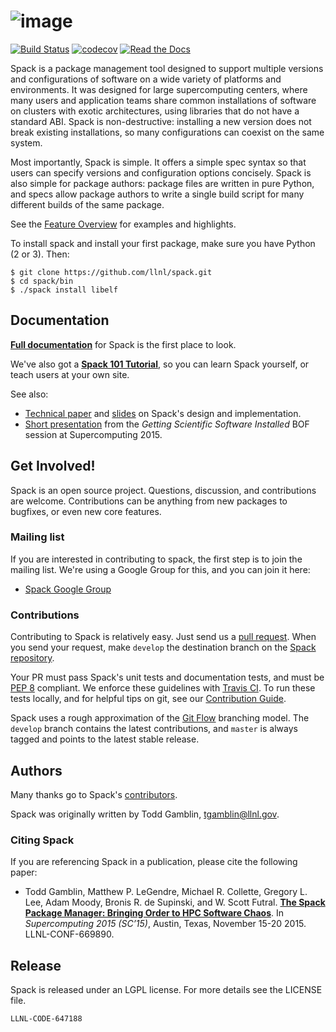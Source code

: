 ![image](share/spack/logo/spack-logo-text-64.png "Spack")
============

[![Build Status](https://travis-ci.org/LLNL/spack.svg?branch=develop)](https://travis-ci.org/LLNL/spack)
[![codecov](https://codecov.io/gh/LLNL/spack/branch/develop/graph/badge.svg)](https://codecov.io/gh/LLNL/spack)
[![Read the Docs](https://readthedocs.org/projects/spack/badge/?version=latest)](https://spack.readthedocs.io)

Spack is a package management tool designed to support multiple
versions and configurations of software on a wide variety of platforms
and environments. It was designed for large supercomputing centers,
where many users and application teams share common installations of
software on clusters with exotic architectures, using libraries that
do not have a standard ABI. Spack is non-destructive: installing a new
version does not break existing installations, so many configurations
can coexist on the same system.

Most importantly, Spack is simple. It offers a simple spec syntax so
that users can specify versions and configuration options
concisely. Spack is also simple for package authors: package files are
written in pure Python, and specs allow package authors to write a
single build script for many different builds of the same package.

See the
[Feature Overview](http://spack.readthedocs.io/en/latest/features.html)
for examples and highlights.

To install spack and install your first package, make sure you have
Python (2 or 3).  Then:

    $ git clone https://github.com/llnl/spack.git
    $ cd spack/bin
    $ ./spack install libelf

Documentation
----------------

[**Full documentation**](http://spack.readthedocs.io/) for Spack is
the first place to look.

We've also got a [**Spack 101 Tutorial**](http://spack.readthedocs.io/en/latest/tutorial_sc16.html),
so you can learn Spack yourself, or teach users at your own site.

See also:
  * [Technical paper](http://www.computer.org/csdl/proceedings/sc/2015/3723/00/2807623.pdf) and
    [slides](https://tgamblin.github.io/files/Gamblin-Spack-SC15-Talk.pdf) on Spack's design and implementation.
  * [Short presentation](https://tgamblin.github.io/files/Gamblin-Spack-Lightning-Talk-BOF-SC15.pdf) from the *Getting Scientific Software Installed* BOF session at Supercomputing 2015.


Get Involved!
------------------------

Spack is an open source project.  Questions, discussion, and
contributions are welcome. Contributions can be anything from new
packages to bugfixes, or even new core features.

### Mailing list

If you are interested in contributing to spack, the first step is to
join the mailing list.  We're using a Google Group for this, and you
can join it here:

  * [Spack Google Group](https://groups.google.com/d/forum/spack)

### Contributions

Contributing to Spack is relatively easy.  Just send us a
[pull request](https://help.github.com/articles/using-pull-requests/).
When you send your request, make ``develop`` the destination branch on the
[Spack repository](https://github.com/LLNL/spack).

Your PR must pass Spack's unit tests and documentation tests, and must be
[PEP 8](https://www.python.org/dev/peps/pep-0008/) compliant.
We enforce these guidelines with [Travis CI](https://travis-ci.org/LLNL/spack).
To run these tests locally, and for helpful tips on git, see our
[Contribution Guide](http://spack.readthedocs.io/en/latest/contribution_guide.html).

Spack uses a rough approximation of the [Git
Flow](http://nvie.com/posts/a-successful-git-branching-model/)
branching model.  The ``develop`` branch contains the latest
contributions, and ``master`` is always tagged and points to the
latest stable release.


Authors
----------------
Many thanks go to Spack's [contributors](https://github.com/llnl/spack/graphs/contributors).

Spack was originally written by Todd Gamblin, tgamblin@llnl.gov.

### Citing Spack

If you are referencing Spack in a publication, please cite the following paper:

 * Todd Gamblin, Matthew P. LeGendre, Michael R. Collette, Gregory L. Lee,
   Adam Moody, Bronis R. de Supinski, and W. Scott Futral.
   [**The Spack Package Manager: Bringing Order to HPC Software Chaos**](http://www.computer.org/csdl/proceedings/sc/2015/3723/00/2807623.pdf).
   In *Supercomputing 2015 (SC’15)*, Austin, Texas, November 15-20 2015. LLNL-CONF-669890.

Release
----------------
Spack is released under an LGPL license.  For more details see the
LICENSE file.

``LLNL-CODE-647188``
